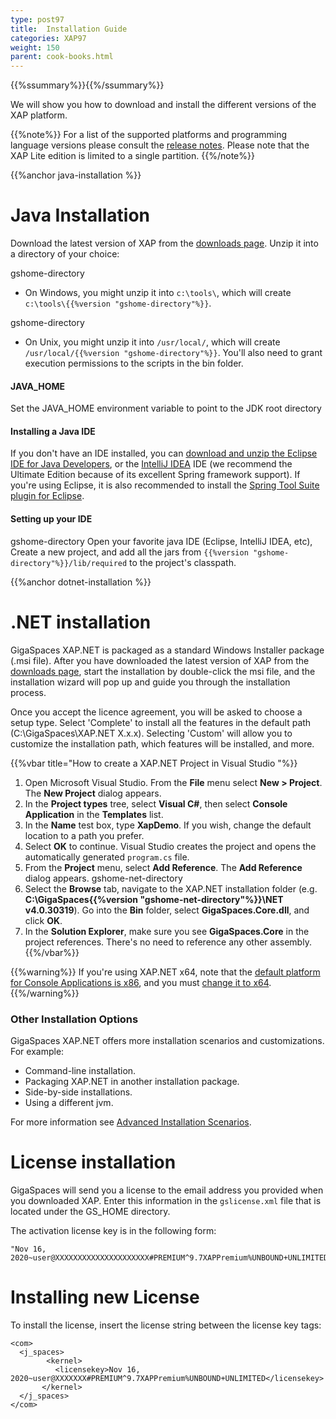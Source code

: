 ```yaml
---
type: post97
title:  Installation Guide
categories: XAP97
weight: 150
parent: cook-books.html
---
```


{{%ssummary%}}{{%/ssummary%}}

We will show you how to download and install the different versions of the  XAP platform.

{{%note%}}
For a list of the supported platforms and programming language versions please consult the [release notes](/release_notes).
Please note that the XAP Lite edition is limited to a single partition.
{{%/note%}}



{{%anchor java-installation %}}

# Java Installation
Download the latest version of XAP from the [downloads page](http://www.gigaspaces.com/xap-download). Unzip it into a directory of your choice:

gshome-directory
* On Windows, you might unzip it into `c:\tools\`, which will create `c:\tools\{{%version "gshome-directory"%}}`.

gshome-directory
* On Unix, you might unzip it into `/usr/local/`, which will create `/usr/local/{{%version "gshome-directory"%}}`. You'll also need to grant execution permissions to the scripts in the bin folder.



#### JAVA_HOME
Set the JAVA_HOME environment variable to point to the JDK root directory

#### Installing a Java IDE
If you don't have an IDE installed, you can [download and unzip the Eclipse IDE for Java Developers](http://www.eclipse.org/downloads), or the [IntelliJ IDEA](http://www.jetbrains.com/idea/download/index.html) IDE (we recommend the Ultimate Edition because of its excellent Spring framework support).
If you're using Eclipse, it is also recommended to install the [Spring Tool Suite plugin for Eclipse](http://www.springsource.com/developer/sts).

#### Setting up your IDE

gshome-directory
Open your favorite java IDE (Eclipse, IntelliJ IDEA, etc), Create a new project, and add all the jars from `{{%version "gshome-directory"%}}/lib/required` to the project's classpath.



{{%anchor dotnet-installation %}}

# .NET installation

GigaSpaces XAP.NET is packaged as a standard Windows Installer package (.msi file). After you have downloaded the latest version of XAP from the [downloads page](http://www.gigaspaces.com/xap-download), start the installation by double-click the msi file, and the installation wizard will pop up and guide you through the installation process.

Once you accept the licence agreement, you will be asked to choose a setup type. Select 'Complete' to install all the features in the default path (C:\GigaSpaces\XAP.NET X.x.x). Selecting 'Custom' will allow you to customize the installation path, which features will be installed, and more.



{{%vbar title="How to create a XAP.NET Project in Visual Studio "%}}

1. Open Microsoft Visual Studio. From the **File** menu select **New > Project**. The **New Project** dialog appears.
2. In the **Project types** tree, select **Visual C#**, then select **Console Application** in the **Templates** list.
3. In the **Name** test box, type **XapDemo**. If you wish, change the default location to a path you prefer.
4. Select **OK** to continue. Visual Studio creates the project and opens the automatically generated `program.cs` file.
5. From the **Project** menu, select **Add Reference**. The **Add Reference** dialog appears.
gshome-net-directory
6. Select the **Browse** tab, navigate to the XAP.NET installation folder (e.g. **C:\GigaSpaces\{{%version "gshome-net-directory"%}}\NET v4.0.30319**). Go into the **Bin** folder, select **GigaSpaces.Core.dll**, and click **OK**.
7. In the **Solution Explorer**, make sure you see **GigaSpaces.Core** in the project references. There's no need to reference any other assembly.
{{%/vbar%}}


{{%warning%}}
If you're using XAP.NET x64, note that the [default platform for Console Applications is x86](http://connect.microsoft.com/VisualStudio/feedback/details/455103/new-c-console-application-targets-x86-by-default), and you must [change it to x64](http://msdn.microsoft.com/en-us/library/ms185328.aspx).
{{%/warning%}}


### Other Installation Options

GigaSpaces XAP.NET offers more installation scenarios and customizations. For example:

- Command-line installation.
- Packaging XAP.NET in another installation package.
- Side-by-side installations.
- Using a different jvm.

For more information see [Advanced Installation Scenarios]({{%latestneturl%}}/advanced-installation-scenarios.html).


# License installation

GigaSpaces will send you a license to the email address you provided when you downloaded XAP. Enter this information in the `gslicense.xml` file
that is located under the GS_HOME directory.

The activation license key is in the following form:


```console
"Nov 16, 2020~user@XXXXXXXXXXXXXXXXXXXXX#PREMIUM^9.7XAPPremium%UNBOUND+UNLIMITED"
```

# Installing new License

To install the license, insert the license string between the license key tags:


```console
<com>
  <j_spaces>
        <kernel>
          <licensekey>Nov 16, 2020~user@XXXXXXX#PREMIUM^9.7XAPPremium%UNBOUND+UNLIMITED</licensekey>
       </kernel>
  </j_spaces>
</com>
```
